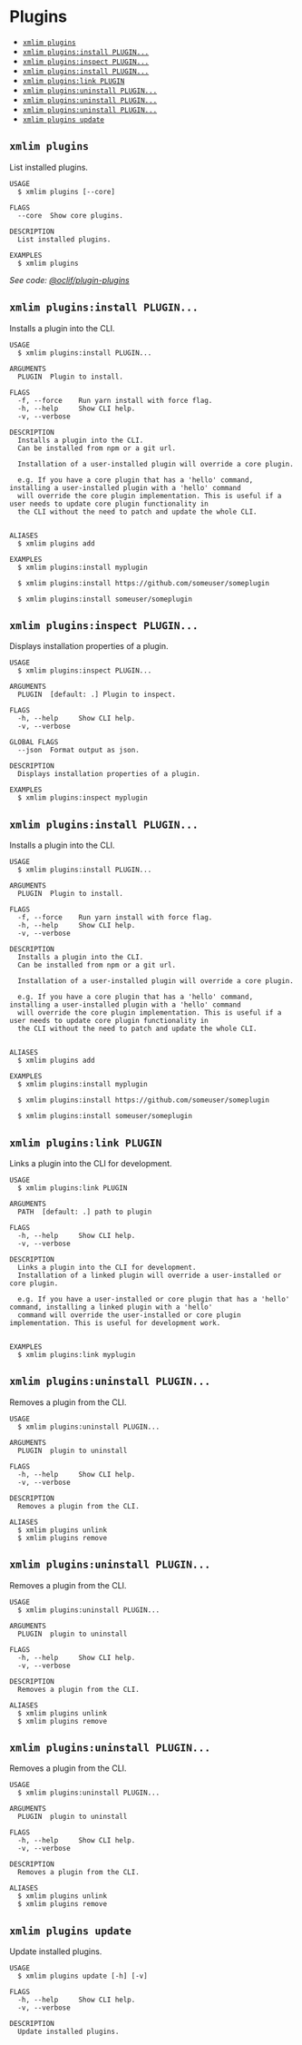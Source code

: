 # Plugins

- [`xmlim plugins`](#xmlim-plugins)
- [`xmlim plugins:install PLUGIN...`](#xmlim-pluginsinstall-plugin)
- [`xmlim plugins:inspect PLUGIN...`](#xmlim-pluginsinspect-plugin)
- [`xmlim plugins:install PLUGIN...`](#xmlim-pluginsinstall-plugin-1)
- [`xmlim plugins:link PLUGIN`](#xmlim-pluginslink-plugin)
- [`xmlim plugins:uninstall PLUGIN...`](#xmlim-pluginsuninstall-plugin)
- [`xmlim plugins:uninstall PLUGIN...`](#xmlim-pluginsuninstall-plugin-1)
- [`xmlim plugins:uninstall PLUGIN...`](#xmlim-pluginsuninstall-plugin-2)
- [`xmlim plugins update`](#xmlim-plugins-update)

## `xmlim plugins`

List installed plugins.

```
USAGE
  $ xmlim plugins [--core]

FLAGS
  --core  Show core plugins.

DESCRIPTION
  List installed plugins.

EXAMPLES
  $ xmlim plugins
```

_See code: [@oclif/plugin-plugins](https://github.com/oclif/plugin-plugins/blob/v2.4.0/src/commands/plugins/index.ts)_

## `xmlim plugins:install PLUGIN...`

Installs a plugin into the CLI.

```
USAGE
  $ xmlim plugins:install PLUGIN...

ARGUMENTS
  PLUGIN  Plugin to install.

FLAGS
  -f, --force    Run yarn install with force flag.
  -h, --help     Show CLI help.
  -v, --verbose

DESCRIPTION
  Installs a plugin into the CLI.
  Can be installed from npm or a git url.

  Installation of a user-installed plugin will override a core plugin.

  e.g. If you have a core plugin that has a 'hello' command, installing a user-installed plugin with a 'hello' command
  will override the core plugin implementation. This is useful if a user needs to update core plugin functionality in
  the CLI without the need to patch and update the whole CLI.


ALIASES
  $ xmlim plugins add

EXAMPLES
  $ xmlim plugins:install myplugin

  $ xmlim plugins:install https://github.com/someuser/someplugin

  $ xmlim plugins:install someuser/someplugin
```

## `xmlim plugins:inspect PLUGIN...`

Displays installation properties of a plugin.

```
USAGE
  $ xmlim plugins:inspect PLUGIN...

ARGUMENTS
  PLUGIN  [default: .] Plugin to inspect.

FLAGS
  -h, --help     Show CLI help.
  -v, --verbose

GLOBAL FLAGS
  --json  Format output as json.

DESCRIPTION
  Displays installation properties of a plugin.

EXAMPLES
  $ xmlim plugins:inspect myplugin
```

## `xmlim plugins:install PLUGIN...`

Installs a plugin into the CLI.

```
USAGE
  $ xmlim plugins:install PLUGIN...

ARGUMENTS
  PLUGIN  Plugin to install.

FLAGS
  -f, --force    Run yarn install with force flag.
  -h, --help     Show CLI help.
  -v, --verbose

DESCRIPTION
  Installs a plugin into the CLI.
  Can be installed from npm or a git url.

  Installation of a user-installed plugin will override a core plugin.

  e.g. If you have a core plugin that has a 'hello' command, installing a user-installed plugin with a 'hello' command
  will override the core plugin implementation. This is useful if a user needs to update core plugin functionality in
  the CLI without the need to patch and update the whole CLI.


ALIASES
  $ xmlim plugins add

EXAMPLES
  $ xmlim plugins:install myplugin

  $ xmlim plugins:install https://github.com/someuser/someplugin

  $ xmlim plugins:install someuser/someplugin
```

## `xmlim plugins:link PLUGIN`

Links a plugin into the CLI for development.

```
USAGE
  $ xmlim plugins:link PLUGIN

ARGUMENTS
  PATH  [default: .] path to plugin

FLAGS
  -h, --help     Show CLI help.
  -v, --verbose

DESCRIPTION
  Links a plugin into the CLI for development.
  Installation of a linked plugin will override a user-installed or core plugin.

  e.g. If you have a user-installed or core plugin that has a 'hello' command, installing a linked plugin with a 'hello'
  command will override the user-installed or core plugin implementation. This is useful for development work.


EXAMPLES
  $ xmlim plugins:link myplugin
```

## `xmlim plugins:uninstall PLUGIN...`

Removes a plugin from the CLI.

```
USAGE
  $ xmlim plugins:uninstall PLUGIN...

ARGUMENTS
  PLUGIN  plugin to uninstall

FLAGS
  -h, --help     Show CLI help.
  -v, --verbose

DESCRIPTION
  Removes a plugin from the CLI.

ALIASES
  $ xmlim plugins unlink
  $ xmlim plugins remove
```

## `xmlim plugins:uninstall PLUGIN...`

Removes a plugin from the CLI.

```
USAGE
  $ xmlim plugins:uninstall PLUGIN...

ARGUMENTS
  PLUGIN  plugin to uninstall

FLAGS
  -h, --help     Show CLI help.
  -v, --verbose

DESCRIPTION
  Removes a plugin from the CLI.

ALIASES
  $ xmlim plugins unlink
  $ xmlim plugins remove
```

## `xmlim plugins:uninstall PLUGIN...`

Removes a plugin from the CLI.

```
USAGE
  $ xmlim plugins:uninstall PLUGIN...

ARGUMENTS
  PLUGIN  plugin to uninstall

FLAGS
  -h, --help     Show CLI help.
  -v, --verbose

DESCRIPTION
  Removes a plugin from the CLI.

ALIASES
  $ xmlim plugins unlink
  $ xmlim plugins remove
```

## `xmlim plugins update`

Update installed plugins.

```
USAGE
  $ xmlim plugins update [-h] [-v]

FLAGS
  -h, --help     Show CLI help.
  -v, --verbose

DESCRIPTION
  Update installed plugins.
```
